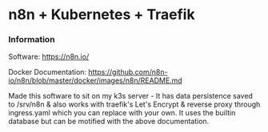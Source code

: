 # n8n + Kubernetes + Traefik

### Information

Software: https://n8n.io/

Docker Documentation: https://github.com/n8n-io/n8n/blob/master/docker/images/n8n/README.md

Made this software to sit on my k3s server - It has data persistence saved to /srv/n8n & also works with traefik's Let's Encrypt & reverse proxy through ingress.yaml which you can replace with your own. It uses the builtin database but can be motified with the above documentation. 
